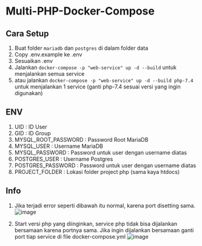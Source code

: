 # Multi-PHP-Docker-Compose

## Cara Setup
1. Buat folder ```mariadb``` dan ```postgres``` di dalam folder data
2. Copy .env.example ke .env
3. Sesuaikan .env
4. Jalankan ```docker-compose -p "web-service" up -d --build``` untuk menjalankan semua service
5. atau jalankan ```docker-compose -p "web-service" up -d --build php-7.4``` untuk menjalankan 1 service (ganti php-7.4 sesuai versi yang ingin digunakan)

## ENV
1. UID : ID User
2. GID : ID Group
3. MYSQL_ROOT_PASSWORD : Password Root MariaDB
4. MYSQL_USER : Username MariaDB
5. MYSQL_PASSWORD : Password untuk user dengan username diatas
6. POSTGRES_USER : Username Postgres
7. POSTGRES_PASSWORD : Password untuk user dengan username diatas
8. PROJECT_FOLDER : Lokasi folder project php (sama kaya htdocs)

## Info
1. Jika terjadi error seperti dibawah itu normal, karena port disetting sama.
![image](https://github.com/chandika7d/Multi-PHP-Docker-Compose/assets/20274245/9ed0c333-8746-42ac-bc6b-20db9c1c1f11)

2. Start versi php yang diinginkan, service php tidak bisa dijalankan bersamaan karena portnya sama. Jika ingin dijalankan bersamaan ganti port tiap service di file docker-compose.yml
![image](https://github.com/chandika7d/Multi-PHP-Docker-Compose/assets/20274245/d1e029e2-e5a6-4339-842b-506ece3c85fb)
